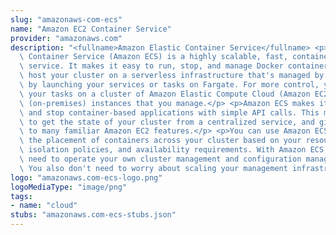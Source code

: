```yaml
---
slug: "amazonaws-com-ecs"
name: "Amazon EC2 Container Service"
provider: "amazonaws.com"
description: "<fullname>Amazon Elastic Container Service</fullname> <p>Amazon Elastic\
  \ Container Service (Amazon ECS) is a highly scalable, fast, container management\
  \ service. It makes it easy to run, stop, and manage Docker containers. You can\
  \ host your cluster on a serverless infrastructure that's managed by Amazon ECS\
  \ by launching your services or tasks on Fargate. For more control, you can host\
  \ your tasks on a cluster of Amazon Elastic Compute Cloud (Amazon EC2) or External\
  \ (on-premises) instances that you manage.</p> <p>Amazon ECS makes it easy to launch\
  \ and stop container-based applications with simple API calls. This makes it easy\
  \ to get the state of your cluster from a centralized service, and gives you access\
  \ to many familiar Amazon EC2 features.</p> <p>You can use Amazon ECS to schedule\
  \ the placement of containers across your cluster based on your resource needs,\
  \ isolation policies, and availability requirements. With Amazon ECS, you don't\
  \ need to operate your own cluster management and configuration management systems.\
  \ You also don't need to worry about scaling your management infrastructure.</p>"
logo: "amazonaws.com-ecs-logo.png"
logoMediaType: "image/png"
tags:
- name: "cloud"
stubs: "amazonaws.com-ecs-stubs.json"
---
```

